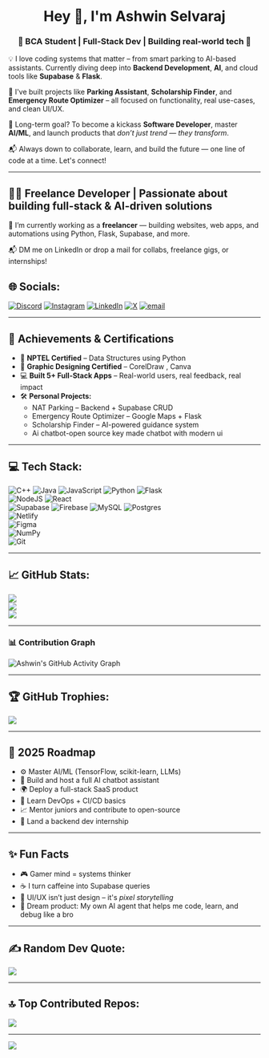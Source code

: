 <h1 align="center">Hey 👋, I'm Ashwin Selvaraj</h1>
<h3 align="center">🚀 BCA Student | Full-Stack Dev | Building real-world tech 🔧</h3> 
  
💡 I love coding systems that matter – from smart parking to AI-based assistants. Currently diving deep into **Backend Development**, **AI**, and cloud tools like **Supabase** & **Flask**.  
  
🔧 I've built projects like **Parking Assistant**, **Scholarship Finder**, and **Emergency Route Optimizer** – all focused on functionality, real use-cases, and clean UI/UX.  
  
🎯 Long-term goal? To become a kickass **Software Developer**, master **AI/ML**, and launch products that *don’t just trend — they transform*.  
  
📬 Always down to collaborate, learn, and build the future — one line of code at a time. Let's connect!

---

## 👨‍💻 Freelance Developer | Passionate about building full-stack & AI-driven solutions

🔭 I’m currently working as a **freelancer** — building websites, web apps, and automations using Python, Flask, Supabase, and more.

📬 DM me on LinkedIn or drop a mail for collabs, freelance gigs, or internships!

## 🌐 Socials:
[![Discord](https://img.shields.io/badge/Discord-%237289DA.svg?logo=discord&logoColor=white)](https://discord.gg/AXDXcBSV) 
[![Instagram](https://img.shields.io/badge/Instagram-%23E4405F.svg?logo=Instagram&logoColor=white)](https://instagram.com/ashwin_444_) 
[![LinkedIn](https://img.shields.io/badge/LinkedIn-%230077B5.svg?logo=linkedin&logoColor=white)](https://linkedin.com/in/ashwinselvaraj) 
[![X](https://img.shields.io/badge/X-black.svg?logo=X&logoColor=white)](https://x.com/@_Ashwin_19) 
[![email](https://img.shields.io/badge/Email-D14836?logo=gmail&logoColor=white)](mailto:ashwinselvaraj19@gmail.com) 

---

## 🏅 Achievements & Certifications
- 🧠 **NPTEL Certified** – Data Structures using Python  
- 🎨 **Graphic Designing Certified** – CorelDraw , Canva
- 💻 **Built 5+ Full-Stack Apps** – Real-world users, real feedback, real impact  
- 🛠 **Personal Projects:**
  - NAT Parking – Backend + Supabase CRUD
  - Emergency Route Optimizer – Google Maps + Flask
  - Scholarship Finder – AI-powered guidance system
  - Ai chatbot-open source key made chatbot with modern ui
---

## 💻 Tech Stack:
![C++](https://img.shields.io/badge/c++-%2300599C.svg?style=for-the-badge&logo=c%2B%2B&logoColor=white) 
![Java](https://img.shields.io/badge/java-%23ED8B00.svg?style=for-the-badge&logo=openjdk&logoColor=white) 
![JavaScript](https://img.shields.io/badge/javascript-%23323330.svg?style=for-the-badge&logo=javascript&logoColor=%23F7DF1E) 
![Python](https://img.shields.io/badge/python-3670A0?style=for-the-badge&logo=python&logoColor=ffdd54) 
![Flask](https://img.shields.io/badge/flask-%23000.svg?style=for-the-badge&logo=flask&logoColor=white)  
![NodeJS](https://img.shields.io/badge/node.js-6DA55F?style=for-the-badge&logo=node.js&logoColor=white) 
![React](https://img.shields.io/badge/react-%2320232a.svg?style=for-the-badge&logo=react&logoColor=%2361DAFB)  
![Supabase](https://img.shields.io/badge/Supabase-3ECF8E?style=for-the-badge&logo=supabase&logoColor=white) 
![Firebase](https://img.shields.io/badge/firebase-%23039BE5.svg?style=for-the-badge&logo=firebase) 
![MySQL](https://img.shields.io/badge/mysql-4479A1.svg?style=for-the-badge&logo=mysql&logoColor=white) 
![Postgres](https://img.shields.io/badge/postgres-%23316192.svg?style=for-the-badge&logo=postgresql&logoColor=white)  
![Netlify](https://img.shields.io/badge/netlify-%23000000.svg?style=for-the-badge&logo=netlify&logoColor=#00C7B7)  
![Figma](https://img.shields.io/badge/figma-%23F24E1E.svg?style=for-the-badge&logo=figma&logoColor=white)  
![NumPy](https://img.shields.io/badge/numpy-%23013243.svg?style=for-the-badge&logo=numpy&logoColor=white)  
![Git](https://img.shields.io/badge/git-%23F05033.svg?style=for-the-badge&logo=git&logoColor=white)  

---

## 📈 GitHub Stats:
![](https://github-readme-stats.vercel.app/api?username=AshwinSelvaraj-19&theme=radical&hide_border=false&include_all_commits=false&count_private=false)<br/>
![](https://nirzak-streak-stats.vercel.app/?user=AshwinSelvaraj-19&theme=radical&hide_border=false)<br/>
![](https://github-readme-stats.vercel.app/api/top-langs/?username=AshwinSelvaraj-19&theme=radical&hide_border=false&include_all_commits=false&count_private=false&layout=compact)

---

### 📊 Contribution Graph
![Ashwin's GitHub Activity Graph](https://github-readme-activity-graph.vercel.app/graph?username=AshwinSelvaraj-19&theme=react-dark&area=true&hide_border=true)

---

## 🏆 GitHub Trophies:
![](https://github-profile-trophy.vercel.app/?username=AshwinSelvaraj-19&theme=onedark&no-frame=false&no-bg=false&margin-w=4)

---

## 📍 2025 Roadmap
- ⚙️ Master AI/ML (TensorFlow, scikit-learn, LLMs)  
- 🧠 Build and host a full AI chatbot assistant  
- 🌍 Deploy a full-stack SaaS product  
- 📲 Learn DevOps + CI/CD basics  
- 📈 Mentor juniors and contribute to open-source  
- 🎯 Land a backend dev internship  

---

## ✨ Fun Facts
- 🎮 Gamer mind = systems thinker  
- ☕ I turn caffeine into Supabase queries  
- 🎨 UI/UX isn’t just design – it's *pixel storytelling*  
- 🤖 Dream product: My own AI agent that helps me code, learn, and debug like a bro  

---

## ✍️ Random Dev Quote:
![](https://quotes-github-readme.vercel.app/api?type=horizontal&theme=radical)

---

## 🔝 Top Contributed Repos:
![](https://github-contributor-stats.vercel.app/api?username=AshwinSelvaraj-19&limit=5&theme=dark&combine_all_yearly_contributions=true)

---

[![](https://visitcount.itsvg.in/api?id=AshwinSelvaraj-19&icon=1&color=2)](https://visitcount.itsvg.in)

<!-- Proudly created with GPRM ( https://gprm.itsvg.in ) -->

